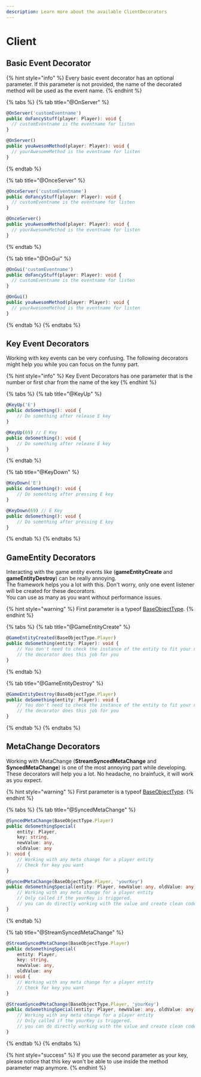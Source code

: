 ```yaml
---
description: Learn more about the available ClientDecorators
---
```


# Client

## Basic Event Decorator

{% hint style="info" %}
Every basic event decorator has an optional parameter. If this parameter is not provided, the name of the decorated method will be used as the event name.
{% endhint %}

{% tabs %}
{% tab title="@OnServer" %}
```typescript
@OnServer('customEventname')
public doFancyStuff(player: Player): void {
  // customEventname is the eventname for listen
}

@OnServer()
public youAwesomMethod(player: Player): void {
  // yourAwesomeMethod is the eventname for listen
}
```
{% endtab %}

{% tab title="@OnceServer" %}
```typescript
@OnceServer('customEventname')
public doFancyStuff(player: Player): void {
  // customEventname is the eventname for listen
}

@OnceServer()
public youAwesomMethod(player: Player): void {
  // yourAwesomeMethod is the eventname for listen
}
```
{% endtab %}

{% tab title="@OnGui" %}
```typescript
@OnGui('customEventname')
public doFancyStuff(player: Player): void {
  // customEventname is the eventname for listen
}

@OnGui()
public youAwesomMethod(player: Player): void {
  // yourAwesomeMethod is the eventname for listen
}
```
{% endtab %}
{% endtabs %}

## Key Event Decorators

Working with key events can be very confusing. The following decorators might help you while you can focus on the funny part.

{% hint style="info" %}
Key Event Decorators has one parameter that is the number or first char from the name of the key
{% endhint %}

{% tabs %}
{% tab title="@KeyUp" %}
```typescript
@KeyUp('E')
public doSomething(): void {
    // Do something after release E key
}

@KeyUp(69) // E Key
public doSomething(): void {
    // Do something after release E key
}
```
{% endtab %}

{% tab title="@KeyDown" %}
```typescript
@KeyDown('E')
public doSomething(): void {
    // Do something after pressing E key
}

@KeyDown(69) // E Key
public doSomething(): void {
    // Do something after pressing E key
}
```
{% endtab %}
{% endtabs %}

## GameEntity Decorators

Interacting with the game entity events like \(**gameEntityCreate** and **gameEntityDestroy**\) can be really annoying.  
The framework helps you a lot with this. Don't worry, only one event listener will be created for these decorators.  
You can use as many as you want without performance issues.

{% hint style="warning" %}
First parameter is a typeof [BaseObjectType](https://docs.altv.mp/js/api/alt-client.BaseObjectType.html#fields).
{% endhint %}

{% tabs %}
{% tab title="@GameEntityCreate" %}
```typescript
@GameEntityCreated(BaseObjectType.Player)
public doSomething(entity: Player): void {
    // You don't need to check the instance of the entity to fit your needs
    // the decorator does this job for you
}
```
{% endtab %}

{% tab title="@GameEntityDestroy" %}
```typescript
@GameEntityDestroy(BaseObjectType.Player)
public doSomething(entity: Player): void {
    // You don't need to check the instance of the entity to fit your needs
    // the decorator does this job for you
}
```
{% endtab %}
{% endtabs %}

## MetaChange Decorators

Working with MetaChange \(**StreamSyncedMetaChange** and **SyncedMetaChange**\) is one of the most annoying part while developing. These decorators will help you a lot. No headache, no brainfuck, it will work as you expect.

{% hint style="warning" %}
First parameter is a typeof [BaseObjectType](https://docs.altv.mp/js/api/alt-client.BaseObjectType.html#fields).
{% endhint %}

{% tabs %}
{% tab title="@SyncedMetaChange" %}
```typescript
@SyncedMetaChange(BaseObjectType.Player)
public doSomethingSpecial(
    entity: Player, 
    key: string, 
    newValue: any, 
    oldValue: any
): void {
    // Working with any meta change for a player entity
    // Check for key you want
}

@SyncedMetaChange(BaseObjectType.Player, 'yourKey')
public doSomethingSpecial(entity: Player, newValue: any, oldValue: any): void {
    // Working with any meta change for a player entity
    // Only called if the yourKey is triggered.
    // you can do directly working with the value and create clean code
}
```
{% endtab %}

{% tab title="@StreamSyncedMetaChange" %}
```typescript
@StreamSyncedMetaChange(BaseObjectType.Player)
public doSomethingSpecial(
    entity: Player, 
    key: string, 
    newValue: any, 
    oldValue: any
): void {
    // Working with any meta change for a player entity
    // Check for key you want
}

@StreamSyncedMetaChange(BaseObjectType.Player, 'yourKey')
public doSomethingSpecial(entity: Player, newValue: any, oldValue: any): void {
    // Working with any meta change for a player entity
    // Only called if the yourKey is triggered.
    // you can do directly working with the value and create clean code
}
```
{% endtab %}
{% endtabs %}

{% hint style="success" %}
If you use the second parameter as your key, please notice that this key won't be able to use inside the method parameter map anymore.
{% endhint %}

